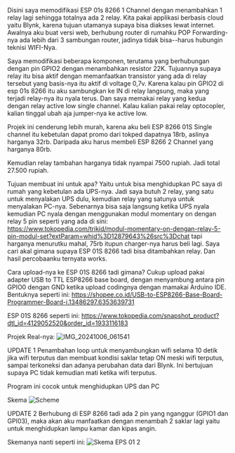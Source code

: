 Disini saya memodifikasi ESP 01s 8266 1 Channel dengan menambahkan 1 relay lagi sehingga totalnya ada 2 relay. Kita pakai applikasi berbasis cloud yaitu Blynk, karena tujuan utamanya supaya bisa diakses lewat internet. Awalnya aku buat versi web, berhubung router di rumahku POP Forwarding-nya ada lebih dari 3 sambungan router, jadinya tidak bisa--harus hubungin teknisi WIFI-Nya. 

Saya memodifikasi beberapa komponen, terutama yang berhubungan dengan pin GPIO2 dengan menambahkan resistor 22K. Tujuannya supaya relay itu bisa aktif dengan memanfaatkan transistor yang ada di relay tersebut yang basis-nya itu aktif di voltage 0,7v. Karena kalau pin GPIO2 di esp 01s 8266 itu aku sambungkan ke IN di relay langsung, maka yang terjadi relay-nya itu nyala terus. Dan saya memakai relay yang kedua dengan relay active low single channel. Kalau kalian pakai relay optocopler, kalian tinggal ubah aja jumper-nya ke active low. 

Projek ini cenderung lebih murah, karena aku beli ESP 8266 01S Single channel itu kebetulan dapat promo dari tokped dapatnya 18rb, aslinya harganya 32rb. Daripada aku harus membeli ESP 8266 2 Channel yang harganya 80rb. 

Kemudian relay tambahan harganya tidak nyampai 7500 rupiah. Jadi total 27.500 rupiah. 

Tujuan membuat ini untuk apa?
Yaitu untuk bisa menghidupkan PC saya di rumah yang kebetulan ada UPS-nya. Jadi saya butuh 2 relay, yang satu untuk menyalakan UPS dulu, kemudian relay yang satunya untuk menyalakan PC-nya. Sebenarnya bisa saja langsung ketika UPS nyala kemudian PC nyala dengan menggunakan modul momentary on dengan relay 5 pin seperti yang ada di sini: https://www.tokopedia.com/trikid/modul-momentary-on-dengan-relay-5-pin-modul-set?extParam=whid%3D12879643%26src%3Dchat tapi harganya menurutku mahal, 75rb itupun charger-nya harus beli lagi. Saya cari akal gimana supaya ESP 01S 8266 tadi bisa ditambahkan relay. Dan hasil percobaanku ternyata works. 

Cara upload-nya ke ESP 01S 8266 tadi gimana?
Cukup upload pakai adapter USB to TTL ESP8266 base board, dengan menyambung antara pin GPIO0 dengan GND ketika upload codingnya dengan mamakai Arduino IDE. Bentuknya seperti ini: https://shopee.co.id/USB-to-ESP8266-Base-Board-Programmer-Board-i.13486297.6353639731

ESP 01S 8266 seperti ini: https://www.tokopedia.com/snapshot_product?dtl_id=4129052520&order_id=1933116183

Projek Real-nya:
![IMG_20241006_061541](https://github.com/user-attachments/assets/bf64ba3b-1d7b-4f21-b58b-31763c8bc0bd)


UPDATE 1
Penambahan loop untuk menyambungkan wifi selama 10 detik jika wifi terputus dan membuat kondisi saklar tetap ON meski wifi terputus, sampai terkoneksi dan adanya perubahan data dari Blynk. Ini bertujuan supaya PC tidak kemudian mati ketika wifi terputus.

Program ini cocok untuk menghidupkan UPS dan PC 

Skema
![Scheme](https://github.com/user-attachments/assets/bb950931-0cdd-41d8-8886-4822ea83a509)

UPDATE 2
Berhubung di ESP 8266 tadi ada 2 pin yang nganggur (GPIO1 dan GPI03), maka akan aku manfaatkan dengan menambah 2 saklar lagi yaitu untuk menghidupkan lampu kamar dan kipas angin. 

Skemanya nanti seperti ini: 
![Skema EPS 01 2](https://github.com/user-attachments/assets/0fa8622d-64f6-44f8-8b9e-8d53592bbdf7)

